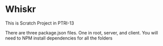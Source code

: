 # Whiskr

This is Scratch Project in PTRI-13

There are three package.json files. One in root, server, and client. You will need to NPM install dependencies for all the folders
